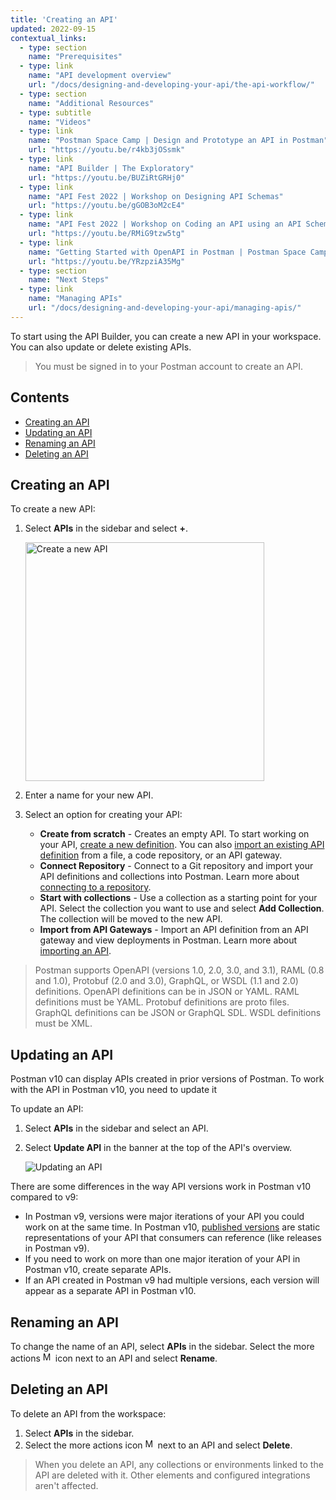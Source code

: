 ```yaml
---
title: 'Creating an API'
updated: 2022-09-15
contextual_links:
  - type: section
    name: "Prerequisites"
  - type: link
    name: "API development overview"
    url: "/docs/designing-and-developing-your-api/the-api-workflow/"
  - type: section
    name: "Additional Resources"
  - type: subtitle
    name: "Videos"
  - type: link
    name: "Postman Space Camp | Design and Prototype an API in Postman"
    url: "https://youtu.be/r4kb3jOSsmk"
  - type: link
    name: "API Builder | The Exploratory"
    url: "https://youtu.be/BUZiRtGRHj0"
  - type: link
    name: "API Fest 2022 | Workshop on Designing API Schemas"
    url: "https://youtu.be/gGOB3oM2cE4"
  - type: link
    name: "API Fest 2022 | Workshop on Coding an API using an API Schema"
    url: "https://youtu.be/RMiG9tzw5tg"
  - type: link
    name: "Getting Started with OpenAPI in Postman | Postman Space Camp"
    url: "https://youtu.be/YRzpziA35Mg"
  - type: section
    name: "Next Steps"
  - type: link
    name: "Managing APIs"
    url: "/docs/designing-and-developing-your-api/managing-apis/"
---
```


To start using the API Builder, you can create a new API in your workspace. You can also update or delete existing APIs.

> You must be signed in to your Postman account to create an API.

## Contents

* [Creating an API](#creating-an-api)
* [Updating an API](#updating-an-api)
* [Renaming an API](#renaming-an-api)
* [Deleting an API](#deleting-an-api)

## Creating an API

To create a new API:

1. Select **APIs** in the sidebar and select **+**.

    <img alt="Create a new API" src="https://assets.postman.com/postman-docs/v10/api-builder-create-v10.jpg" width ="382px"/>

1. Enter a name for your new API.
1. Select an option for creating your API:

    * **Create from scratch** - Creates an empty API. To start working on your API, [create a new definition](/docs/designing-and-developing-your-api/developing-an-api/defining-an-api/#generating-an-api-definition). You can also [import an existing API definition](/docs/designing-and-developing-your-api/importing-an-api/) from a file, a code repository, or an API gateway.
    * **Connect Repository** - Connect to a Git repository and import your API definitions and collections into Postman. Learn more about [connecting to a repository](/docs/designing-and-developing-your-api/versioning-an-api/using-external-git-repo/).
    * **Start with collections** - Use a collection as a starting point for your API. Select the collection you want to use and select **Add Collection**. The collection will be moved to the new API.
    * **Import from API Gateways** - Import an API definition from an API gateway and view deployments in Postman. Learn more about [importing an API](http://localhost:8000/docs/designing-and-developing-your-api/importing-an-api/).

> Postman supports OpenAPI (versions 1.0, 2.0, 3.0, and 3.1), RAML (0.8 and 1.0), Protobuf (2.0 and 3.0), GraphQL, or WSDL (1.1 and 2.0) definitions. OpenAPI definitions can be in JSON or YAML. RAML definitions must be YAML. Protobuf definitions are proto files. GraphQL definitions can be JSON or GraphQL SDL. WSDL definitions must be XML.

## Updating an API

Postman v10 can display APIs created in prior versions of Postman. To work with the API in Postman v10, you need to update it

To update an API:

1. Select **APIs** in the sidebar and select an API.
1. Select **Update API** in the banner at the top of the API's overview.

    <img alt="Updating an API" src="https://assets.postman.com/postman-docs/v10/api-builder-update-v10.jpg"/>

There are some differences in the way API versions work in Postman v10 compared to v9:

* In Postman v9, versions were major iterations of your API you could work on at the same time. In Postman v10, [published versions](/docs/designing-and-developing-your-api/versioning-an-api/api-versions/) are static representations of your API that consumers can reference (like releases in Postman v9).
* If you need to work on more than one major iteration of your API in Postman v10, create separate APIs.
* If an API created in Postman v9 had multiple versions, each version will appear as a separate API in Postman v10.

## Renaming an API

To change the name of an API, select **APIs** in the sidebar. Select the more actions <img alt="More actions icon" src="https://assets.postman.com/postman-docs/icon-more-actions-v9.jpg#icon" width="16px"> icon next to an API and select **Rename**.

## Deleting an API

To delete an API from the workspace:

1. Select **APIs** in the sidebar.
1. Select the more actions icon <img alt="More actions icon" src="https://assets.postman.com/postman-docs/icon-more-actions-v9.jpg#icon" width="16px"> next to an API and select **Delete**.

> When you delete an API, any collections or environments linked to the API are deleted with it. Other elements and configured integrations aren't affected.
